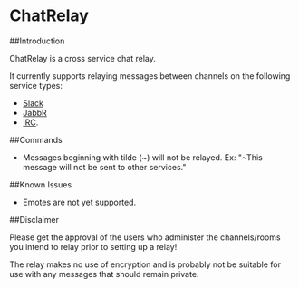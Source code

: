# ChatRelay

##Introduction

ChatRelay is a cross service chat relay.

It currently supports relaying messages between channels on the following service types:

 * [Slack](https://slack.com)
 * [JabbR](https://github.com/davidfowl/JabbR)
 * [IRC](http://en.wikipedia.org/wiki/Internet_Relay_Chat).

##Commands

 * Messages beginning with tilde (~) will not be relayed. Ex: "~This message will not be sent to other services."

##Known Issues

 * Emotes are not yet supported.

##Disclaimer

Please get the approval of the users who administer the channels/rooms you intend to relay prior to setting up a relay!

The relay makes no use of encryption and is probably not be suitable for use with any messages that should remain private.
